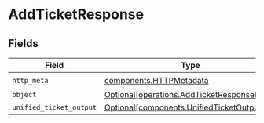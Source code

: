 # AddTicketResponse


## Fields

| Field                                                                                          | Type                                                                                           | Required                                                                                       | Description                                                                                    |
| ---------------------------------------------------------------------------------------------- | ---------------------------------------------------------------------------------------------- | ---------------------------------------------------------------------------------------------- | ---------------------------------------------------------------------------------------------- |
| `http_meta`                                                                                    | [components.HTTPMetadata](../../models/components/httpmetadata.md)                             | :heavy_check_mark:                                                                             | N/A                                                                                            |
| `object`                                                                                       | [Optional[operations.AddTicketResponseBody]](../../models/operations/addticketresponsebody.md) | :heavy_minus_sign:                                                                             | N/A                                                                                            |
| `unified_ticket_output`                                                                        | [Optional[components.UnifiedTicketOutput]](../../models/components/unifiedticketoutput.md)     | :heavy_minus_sign:                                                                             | N/A                                                                                            |